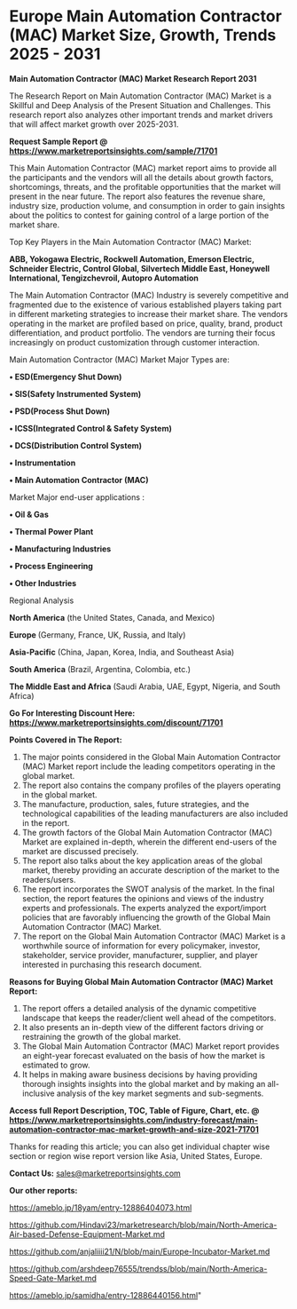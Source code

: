 # Europe Main Automation Contractor (MAC) Market Size, Growth, Trends 2025 - 2031

<strong>Main Automation Contractor (MAC) Market Research Report 2031</strong>

The Research Report on Main Automation Contractor (MAC) Market is a Skillful and Deep Analysis of the Present Situation and Challenges. This research report also analyzes other important trends and market drivers that will affect market growth over 2025-2031.

<strong>Request Sample Report @ <a href=https://www.marketreportsinsights.com/sample/71701>https://www.marketreportsinsights.com/sample/71701</a></strong>

This Main Automation Contractor (MAC) market report aims to provide all the participants and the vendors will all the details about growth factors, shortcomings, threats, and the profitable opportunities that the market will present in the near future. The report also features the revenue share, industry size, production volume, and consumption in order to gain insights about the politics to contest for gaining control of a large portion of the market share.

Top Key Players in the Main Automation Contractor (MAC) Market:

<strong>ABB, Yokogawa Electric, Rockwell Automation, Emerson Electric, Schneider Electric, Control Global, Silvertech Middle East, Honeywell International, Tengizchevroil, Autopro Automation</strong>

The Main Automation Contractor (MAC) Industry is severely competitive and fragmented due to the existence of various established players taking part in different marketing strategies to increase their market share. The vendors operating in the market are profiled based on price, quality, brand, product differentiation, and product portfolio. The vendors are turning their focus increasingly on product customization through customer interaction.

Main Automation Contractor (MAC) Market Major Types are:

<strong>• ESD(Emergency Shut Down)

• SIS(Safety Instrumented System)

• PSD(Process Shut Down)

• ICSS(Integrated Control & Safety System)

• DCS(Distribution Control System)

• Instrumentation

• Main Automation Contractor (MAC)</strong>

Market Major end-user applications :

<strong>• Oil & Gas

• Thermal Power Plant

• Manufacturing Industries

• Process Engineering

• Other Industries</strong>

Regional Analysis

</u><strong><b>North America</b></strong> (the United States, Canada, and Mexico)

<strong><b>Europe </b></strong>(Germany, France, UK, Russia, and Italy)

<strong><b>Asia-Pacific</b></strong> (China, Japan, Korea, India, and Southeast Asia)

<strong><b>South America</b></strong> (Brazil, Argentina, Colombia, etc.)

<strong><b>The Middle East and Africa</b></strong> (Saudi Arabia, UAE, Egypt, Nigeria, and South Africa)

<strong>Go For Interesting Discount Here: <a href=https://www.marketreportsinsights.com/discount/71701>https://www.marketreportsinsights.com/discount/71701</a></strong>

<strong>Points Covered in The Report:</strong>
<ol>
  <li>The major points considered in the Global Main Automation Contractor (MAC) Market report include the leading competitors operating in the global market.</li>
  <li>The report also contains the company profiles of the players operating in the global market.</li>
  <li>The manufacture, production, sales, future strategies, and the technological capabilities of the leading manufacturers are also included in the report.</li>
  <li>The growth factors of the Global Main Automation Contractor (MAC) Market are explained in-depth, wherein the different end-users of the market are discussed precisely.</li>
  <li>The report also talks about the key application areas of the global market, thereby providing an accurate description of the market to the readers/users.</li>
  <li>The report incorporates the SWOT analysis of the market. In the final section, the report features the opinions and views of the industry experts and professionals. The experts analyzed the export/import policies that are favorably influencing the growth of the Global Main Automation Contractor (MAC) Market.</li>
  <li>The report on the Global Main Automation Contractor (MAC) Market is a worthwhile source of information for every policymaker, investor, stakeholder, service provider, manufacturer, supplier, and player interested in purchasing this research document.</li>
</ol>
<strong>Reasons for Buying Global Main Automation Contractor (MAC) Market Report:</strong>

<ol>
  <li>The report offers a detailed analysis of the dynamic competitive landscape that keeps the reader/client well ahead of the competitors.</li>
  <li>It also presents an in-depth view of the different factors driving or restraining the growth of the global market.</li>
  <li>The Global Main Automation Contractor (MAC) Market report provides an eight-year forecast evaluated on the basis of how the market is estimated to grow.</li>
  <li>It helps in making aware business decisions by having providing thorough insights insights into the global market and by making an all-inclusive analysis of the key market segments and sub-segments.</li>
</ol>
<strong>Access full Report Description, TOC, Table of Figure, Chart, etc. @ <a href=https://www.marketreportsinsights.com/industry-forecast/main-automation-contractor-mac-market-growth-and-size-2021-71701>https://www.marketreportsinsights.com/industry-forecast/main-automation-contractor-mac-market-growth-and-size-2021-71701</a></strong>


Thanks for reading this article; you can also get individual chapter wise section or region wise report version like Asia, United States, Europe.

<strong>Contact Us:</strong>
sales@marketreportsinsights.com

<strong>Our other reports:</strong>

<a href=https://ameblo.jp/18yam/entry-12886404073.html>https://ameblo.jp/18yam/entry-12886404073.html</a>

<a href=https://github.com/Hindavi23/marketresearch/blob/main/North-America-Air-based-Defense-Equipment-Market.md>https://github.com/Hindavi23/marketresearch/blob/main/North-America-Air-based-Defense-Equipment-Market.md</a>

<a href=https://github.com/anjaliiii21/N/blob/main/Europe-Incubator-Market.md>https://github.com/anjaliiii21/N/blob/main/Europe-Incubator-Market.md</a>

<a href=https://github.com/arshdeep76555/trendss/blob/main/North-America-Speed-Gate-Market.md>https://github.com/arshdeep76555/trendss/blob/main/North-America-Speed-Gate-Market.md</a>

<a href=https://ameblo.jp/samidha/entry-12886440156.html>https://ameblo.jp/samidha/entry-12886440156.html</a>"
